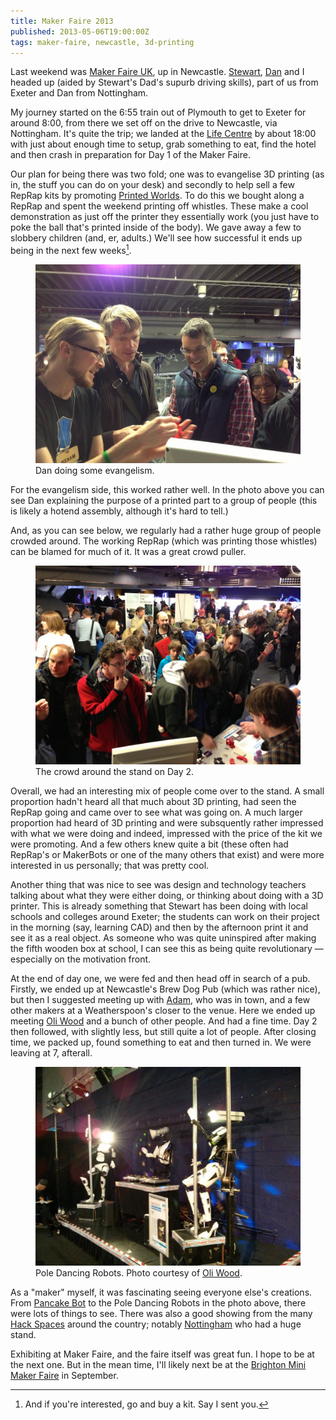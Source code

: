 ```yaml
---
title: Maker Faire 2013
published: 2013-05-06T19:00:00Z
tags: maker-faire, newcastle, 3d-printing
---
```


Last weekend was [Maker Faire UK][], up in Newcastle. [Stewart][], [Dan][] and I
headed up (aided by Stewart's Dad's supurb driving skills), part of us from Exeter
and Dan from Nottingham. 

My journey started on the 6:55 train out of Plymouth to get to Exeter for around 
8:00, from there we set off on the drive to Newcastle, via Nottingham. It's quite 
the trip; we landed at the [Life Centre][] by about 18:00 with just about enough
time to setup, grab something to eat, find the hotel and then crash in preparation
for Day 1 of the Maker Faire.

Our plan for being there was two fold; one was to evangelise 3D printing (as in,
the stuff you can do on your desk) and secondly to help sell a few RepRap kits by
promoting [Printed Worlds][]. To do this we bought along a RepRap and spent the
weekend printing off whistles. These make a cool demonstration as just off the
printer they essentially work (you just have to poke the ball that's printed inside
of the body). We gave away a few to slobbery children (and, er, adults.) We'll see
how successful it ends up being in the next few weeks[^buy].

<figure>
  <img src="/resources/images/maker-faire-danbjorn.jpg" 
       alt="Dan doing some evangelism." width="500px">
  <figcaption>Dan doing some evangelism.</figcaption>
</figure>

For the evangelism side, this worked rather well. In the photo above you can see
Dan explaining the purpose of a printed part to a group of people (this is likely 
a hotend assembly, although it's hard to tell.)

And, as you can see below, we regularly had a rather huge group of people crowded
around. The working RepRap (which was printing those whistles) can be blamed for
much of it. It was a great crowd puller.

<figure>
  <img src="/resources/images/maker-faire-crowd.jpg"
       alt="The crowd around the stand on Day 2." width="500px">
  <figcaption>The crowd around the stand on Day 2.</figcaption>
</figure>

Overall, we had an interesting mix of people come over to the stand. A small proportion
hadn't heard all that much about 3D printing, had seen the RepRap going and came 
over to see what was going on. A much larger proportion had heard of 3D printing
and were subsquently rather impressed with what we were doing and indeed, impressed
with the price of the kit we were promoting. And a few others knew quite a bit
(these often had RepRap's or MakerBots or one of the many others that exist) and
were more interested in us personally; that was pretty cool. 

Another thing that was nice to see was design and technology teachers talking about
what they were either doing, or thinking about doing with a 3D printer. This is
already something that Stewart has been doing with local schools and colleges around
Exeter; the students can work on their project in the morning (say, learning CAD)
and then by the afternoon print it and see it as a real object. As someone who was
quite uninspired after making the fifth wooden box at school, I can see this as
being quite revolutionary &mdash; especially on the motivation front.

At the end of day one, we were fed and then head off in search of a pub. Firstly,
we ended up at Newcastle's Brew Dog Pub (which was rather nice), but then I suggested
meeting up with [Adam][], who was in town, and a few other makers at a Weatherspoon's 
closer to the venue. Here we ended up meeting [Oli Wood][] and a bunch of other people. 
And had a fine time. Day 2 then followed, with slightly less, but still quite a lot
of people. After closing time, we packed up, found something to eat and then turned
in. We were leaving at 7, afterall.

<figure>
  <img src="/resources/images/maker-faire-dancing-robots.jpg"
       alt="Pole Dancing Robots. Photo courtesy of Oli Wood." width="500px">
  <figcaption>Pole Dancing Robots. Photo courtesy of 
      <a href="https://twitter.com/coldclimate/status/328102769036767233/photo/1">Oli Wood</a>.</figcaption>
</figure>

As a "maker" myself, it was fascinating seeing everyone else's creations. From
[Pancake Bot][] to the Pole Dancing Robots in the photo above, there were lots of
things to see. There was also a good showing from the many [Hack Spaces][] around the
country; notably [Nottingham][] who had a huge stand.

Exhibiting at Maker Faire, and the faire itself was great fun. I hope to be at the
next one. But in the mean time, I'll likely next be at the [Brighton Mini Maker 
Faire][] in September.

[Maker Faire UK]: http://makerfaireuk.com/
[Stewart]: http://www.stewartstarbuck.co.uk/
[Dan]: http://danbjorn.subvert.org.uk/
[Life Centre]: http://www.life.org.uk/
[Printed Worlds]: http://www.printedworlds.co.uk/
[Adam]: http://blog.amyl.org.uk
[Oli Wood]: http://about.me/coldclimate
[Pancake Bot]: http://pancakebot.com/
[Hack Spaces]: http://hackspace.org.uk/view/Main_Page
[Nottingham]: http://nottinghack.org.uk/
[Brighton Mini Maker Faire]: http://www.makerfairebrighton.com

[^buy]: And if you're interested, go and buy a kit. Say I sent you.


